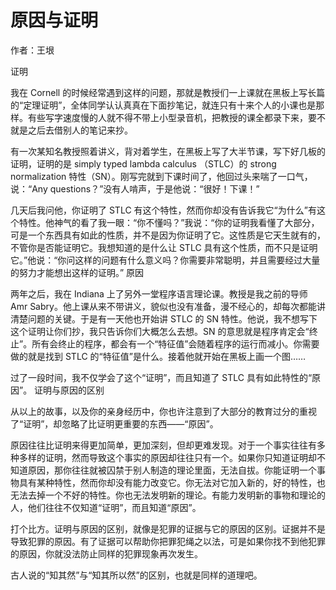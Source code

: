 # 原因与证明

作者：王垠


证明

我在 Cornell 的时候经常遇到这样的问题，那就是教授们一上课就在黑板上写长篇的“定理证明”，全体同学认认真真在下面抄笔记，就连只有十来个人的小课也是那样。有些写字速度慢的人就不得不带上小型录音机，把教授的课全都录下来，要不就是之后去借别人的笔记来抄。

有一次某知名教授照着讲义，背对着学生，在黑板上写了大半节课，写下好几板的证明，证明的是 simply typed lambda calculus （STLC）的 strong normalization 特性（SN）。刚写完就到下课时间了，他回过头来喘了一口气，说：“Any questions？”没有人啃声，于是他说：“很好！下课！”

几天后我问他，你证明了 STLC 有这个特性，然而你却没有告诉我它“为什么”有这个特性。他神气的看了我一眼：“你不懂吗？”我说：“你的证明我看懂了大部分，可是一个东西具有如此的性质，并不是因为你证明了它。这性质是它天生就有的，不管你是否能证明它。我想知道的是什么让 STLC 具有这个性质，而不只是证明它。”他说：“你问这样的问题有什么意义吗？你需要非常聪明，并且需要经过大量的努力才能想出这样的证明。”
原因

两年之后，我在 Indiana 上了另外一堂程序语言理论课。教授是我之前的导师 Amr Sabry。他上课从来不带讲义，貌似也没有准备，漫不经心的，却每次都能讲清楚问题的关键。于是有一天他也开始讲 STLC 的 SN 特性。他说，我不想写下这个证明让你们抄，我只告诉你们大概怎么去想。SN 的意思就是程序肯定会“终止”。所有会终止的程序，都会有一个“特征值”会随着程序的运行而减小。你需要做的就是找到 STLC 的“特征值”是什么。接着他就开始在黑板上画一个图……

过了一段时间，我不仅学会了这个“证明”，而且知道了 STLC 具有如此特性的“原因”。
证明与原因的区别

从以上的故事，以及你的亲身经历中，你也许注意到了大部分的教育过分的重视了“证明”，却忽略了比证明更重要的东西——“原因”。

原因往往比证明来得更加简单，更加深刻，但却更难发现。对于一个事实往往有多种多样的证明，然而导致这个事实的原因却往往只有一个。如果你只知道证明却不知道原因，那你往往就被囚禁于别人制造的理论里面，无法自拔。你能证明一个事物具有某种特性，然而你却没有能力改变它。你无法对它加入新的，好的特性，也无法去掉一个不好的特性。你也无法发明新的理论。有能力发明新的事物和理论的人，他们往往不仅知道“证明”，而且知道“原因”。

打个比方。证明与原因的区别，就像是犯罪的证据与它的原因的区别。证据并不是导致犯罪的原因。有了证据可以帮助你把罪犯绳之以法，可是如果你找不到他犯罪的原因，你就没法防止同样的犯罪现象再次发生。

古人说的“知其然”与“知其所以然”的区别，也就是同样的道理吧。
